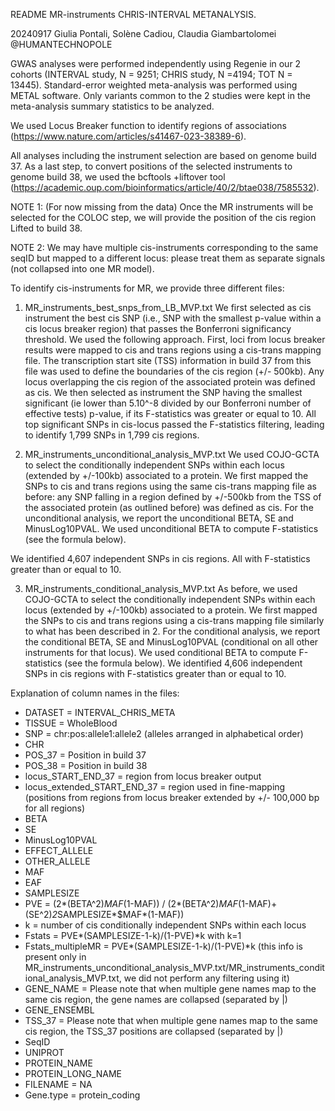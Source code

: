 README MR-instruments CHRIS-INTERVAL METANALYSIS.

20240917 Giulia Pontali, Solène Cadiou, Claudia Giambartolomei @HUMANTECHNOPOLE

GWAS analyses were performed independently using Regenie in our 2 cohorts (INTERVAL study, N = 9251; CHRIS study, N =4194; TOT N = 13445).
Standard-error weighted meta-analysis was performed using METAL software.
Only variants common to the 2 studies were kept in the meta-analysis summary statistics to be analyzed.

We used Locus Breaker function to identify regions of associations (https://www.nature.com/articles/s41467-023-38389-6). 

All analyses including the instrument selection are based on genome build 37. As a last step, to convert positions of the selected instruments to genome build 38, we used the bcftools +liftover tool (https://academic.oup.com/bioinformatics/article/40/2/btae038/7585532).

NOTE 1: (For now missing from the data) Once the MR instruments will be selected for the COLOC step, we will provide the position of the cis region Lifted to build 38.

NOTE 2: We may have multiple cis-instruments corresponding to the same seqID but mapped to a different locus: please treat them as separate signals (not collapsed into one MR model).

To identify cis-instruments for MR, we provide three different files:


1. MR_instruments_best_snps_from_LB_MVP.txt
We first selected as cis instrument the best cis SNP (i.e., SNP with the smallest p-value within a cis locus breaker region) that passes the Bonferroni significancy threshold.
We used the following approach. First, loci from locus breaker results were mapped to cis and trans regions using a cis-trans mapping file. The transcription start site (TSS) information in build 37 from this file was used to define the boundaries of the cis region (+/- 500kb). Any locus overlapping the cis region of the associated protein was defined as cis. We then selected as instrument the SNP having the smallest significant (ie lower than 5.10^-8 divided by our Bonferroni number of effective tests) p-value, if its F-statistics was greater or equal to 10. All top significant SNPs in cis-locus passed the F-statistics filtering, leading to identify 1,799 SNPs in 1,799 cis regions. 

2. MR_instruments_unconditional_analysis_MVP.txt
We used COJO-GCTA to select the conditionally independent SNPs within each locus (extended by +/-100kb) associated to a protein.
We first mapped the SNPs to cis and trans regions using the same cis-trans mapping file as before: any SNP falling in a region defined by +/-500kb from the TSS of the associated protein (as outlined before) was defined as cis.
For the unconditional analysis, we report the unconditional BETA, SE and MinusLog10PVAL. We used unconditional BETA to compute F-statistics (see the formula below).

We identified 4,607 independent SNPs in cis regions. All with F-statistics greater than or equal to 10.

3. MR_instruments_conditional_analysis_MVP.txt
As before, we used COJO-GCTA to select the conditionally independent SNPs within each locus (extended by +/-100kb) associated to a protein.
We first mapped the SNPs to cis and trans regions using a cis-trans mapping file similarly to what has been described in 2.
For the conditional analysis, we report the conditional BETA, SE and MinusLog10PVAL (conditional on all other instruments for that locus). We used conditional BETA to compute F-statistics (see the formula below).
We identified 4,606 independent SNPs in cis regions with F-statistics greater than or equal to 10.

Explanation of column names in the files:

* DATASET = INTERVAL_CHRIS_META
* TISSUE = WholeBlood
* SNP = chr:pos:allele1:allele2 (alleles arranged in alphabetical order)
* CHR
* POS_37 = Position in build 37
* POS_38 = Position in build 38
* locus_START_END_37 = region from locus breaker output
* locus_extended_START_END_37 = region used in fine-mapping (positions from regions from locus breaker extended by +/- 100,000 bp for all regions)
* BETA
* SE
* MinusLog10PVAL
* EFFECT_ALLELE
* OTHER_ALLELE
* MAF
* EAF
* SAMPLESIZE
* PVE = (2*(BETA^2)*MAF*(1-MAF)) / (2*(BETA^2)*MAF*(1-MAF)+(SE^2)*2*SAMPLESIZE*$MAF*(1-MAF))
* k = number of cis conditionally independent SNPs within each locus
* Fstats = PVE*(SAMPLESIZE-1-k)/(1-PVE)*k with k=1
* Fstats_multipleMR = PVE*(SAMPLESIZE-1-k)/(1-PVE)*k (this info is present only in MR_instruments_unconditional_analysis_MVP.txt/MR_instruments_conditional_analysis_MVP.txt, we did not perform any filtering using it)
* GENE_NAME = Please note that when multiple gene names map to the same cis region, the gene names are collapsed (separated by |)
* GENE_ENSEMBL
* TSS_37 = Please note that when multiple gene names map to the same cis region, the TSS_37 positions are collapsed (separated by |)
* SeqID
* UNIPROT
* PROTEIN_NAME
* PROTEIN_LONG_NAME
* FILENAME = NA
* Gene.type = protein_coding

